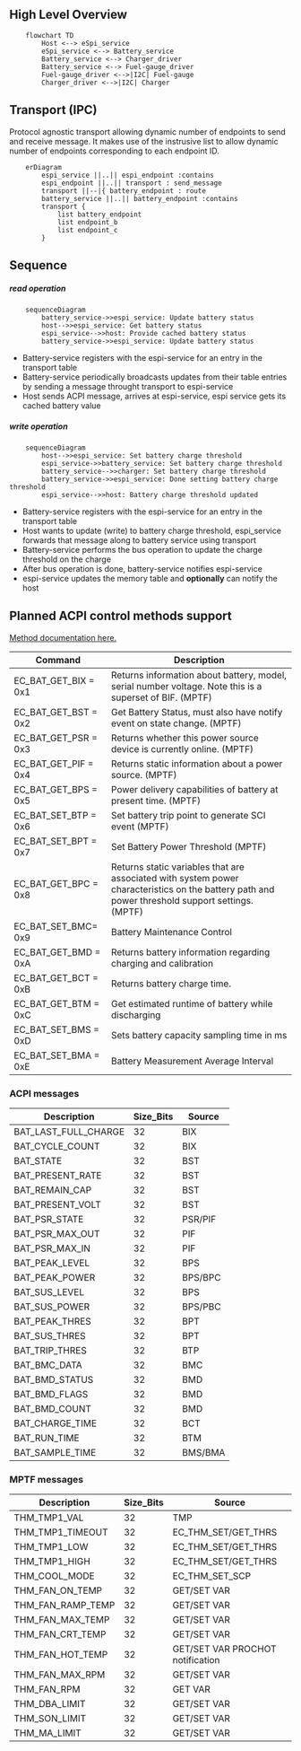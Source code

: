 ## High Level Overview

```mermaid
    flowchart TD
        Host <--> eSpi_service
        eSpi_service <--> Battery_service
        Battery_service <--> Charger_driver
        Battery_service <--> Fuel-gauge_driver
        Fuel-gauge_driver <-->|I2C| Fuel-gauge
        Charger_driver <-->|I2C| Charger

```

## Transport (IPC)

Protocol agnostic transport allowing dynamic number of endpoints to send and receive message. It makes use of the instrusive list to allow dynamic number of endpoints corresponding to each endpoint ID.

```mermaid
    erDiagram
        espi_service ||..|| espi_endpoint :contains
        espi_endpoint ||..|| transport : send_message
        transport ||--|{ battery_endpoint : route
        battery_service ||..|| battery_endpoint :contains
        transport {
            list battery_endpoint
            list endpoint_b
            list endpoint_c
        }

```

## Sequence 

##### read operation

```mermaid
    sequenceDiagram
        battery_service->>espi_service: Update battery status
        host-->>espi_service: Get battery status
        espi_service-->>host: Provide cached battery status
        battery_service->>espi_service: Update battery status
```

- Battery-service registers with the espi-service for an entry in the transport table
- Battery-service periodically broadcasts updates from their table entries by sending a message throught transport to espi-service
- Host sends ACPI message, arrives at espi-service, espi service gets its cached battery value

##### write operation

```mermaid
    sequenceDiagram
        host-->>espi_service: Set battery charge threshold
        espi_service->>battery_service: Set battery charge threshold
        battery_service-->>charger: Set battery charge threshold
        battery_service->>espi_service: Done setting battery charge threshold
        espi_service-->>host: Battery charge threshold updated
```

- Battery-service registers with the espi-service for an entry in the transport table
- Host wants to update (write) to battery charge threshold, espi_service forwards that message along to battery service using transport
- Battery-service performs the bus operation to update the charge threshold on the charge
- After bus operation is done, battery-service notifies espi-service
- espi-service updates the memory table and **optionally** can notify the host

## Planned ACPI control methods support
[Method documentation here.](https://uefi.org/htmlspecs/ACPI_Spec_6_4_html/10_Power_Source_and_Power_Meter_Devices/Power_Source_and_Power_Meter_Devices.html)

| Command           | Description                                                                                                 |
|-------------------|-------------------------------------------------------------------------------------------------------------|
| EC_BAT_GET_BIX = 0x1 | Returns information about battery, model, serial number voltage. Note this is a superset of BIF. (MPTF)   |
| EC_BAT_GET_BST = 0x2 | Get Battery Status, must also have notify event on state change. (MPTF)                                  |
| EC_BAT_GET_PSR = 0x3 | Returns whether this power source device is currently online. (MPTF)                                     |
| EC_BAT_GET_PIF = 0x4 | Returns static information about a power source. (MPTF)                                                  |
| EC_BAT_GET_BPS = 0x5 | Power delivery capabilities of battery at present time. (MPTF)                                           |
| EC_BAT_SET_BTP = 0x6 | Set battery trip point to generate SCI event (MPTF)                                                      |
| EC_BAT_SET_BPT = 0x7 | Set Battery Power Threshold (MPTF)                                                                       |
| EC_BAT_GET_BPC = 0x8 | Returns static variables that are associated with system power characteristics on the battery path and power threshold support settings. (MPTF) |
| EC_BAT_SET_BMC= 0x9  | Battery Maintenance Control                                                                              |
| EC_BAT_GET_BMD = 0xA  | Returns battery information regarding charging and calibration                                           |
| EC_BAT_GET_BCT = 0xB  | Returns battery charge time.                                                                             |
| EC_BAT_GET_BTM = 0xC  | Get estimated runtime of battery while discharging                                                       |
| EC_BAT_SET_BMS = 0xD  | Sets battery capacity sampling time in ms                                                                |
| EC_BAT_SET_BMA = 0xE  | Battery Measurement Average Interval                                                                     |

### ACPI messages
| Description                | Size_Bits | Source       |
|----------------------------|-----------|--------------|
| BAT_LAST_FULL_CHARGE       | 32        | BIX          |
| BAT_CYCLE_COUNT            | 32        | BIX          |
| BAT_STATE                  | 32        | BST          |
| BAT_PRESENT_RATE           | 32        | BST          |
| BAT_REMAIN_CAP             | 32        | BST          |
| BAT_PRESENT_VOLT           | 32        | BST          |
| BAT_PSR_STATE              | 32        | PSR/PIF      |
| BAT_PSR_MAX_OUT            | 32        | PIF          |
| BAT_PSR_MAX_IN             | 32        | PIF          |
| BAT_PEAK_LEVEL             | 32        | BPS          |
| BAT_PEAK_POWER             | 32        | BPS/BPC      |
| BAT_SUS_LEVEL              | 32        | BPS          |
| BAT_SUS_POWER              | 32        | BPS/PBC      |
| BAT_PEAK_THRES             | 32        | BPT          |
| BAT_SUS_THRES              | 32        | BPT          |
| BAT_TRIP_THRES             | 32        | BTP          |
| BAT_BMC_DATA               | 32        | BMC          |
| BAT_BMD_STATUS             | 32        | BMD          |
| BAT_BMD_FLAGS              | 32        | BMD          |
| BAT_BMD_COUNT              | 32        | BMD          |
| BAT_CHARGE_TIME            | 32        | BCT          |
| BAT_RUN_TIME               | 32        | BTM          |
| BAT_SAMPLE_TIME            | 32        | BMS/BMA      |

### MPTF messages
| Description         | Size_Bits | Source                  |
|---------------------|-----------|-------------------------|
| THM_TMP1_VAL        | 32        | TMP                     |
| THM_TMP1_TIMEOUT    | 32        | EC_THM_SET/GET_THRS     |
| THM_TMP1_LOW        | 32        | EC_THM_SET/GET_THRS     |
| THM_TMP1_HIGH       | 32        | EC_THM_SET/GET_THRS     |
| THM_COOL_MODE       | 32        | EC_THM_SET_SCP          |
| THM_FAN_ON_TEMP     | 32        | GET/SET VAR             |
| THM_FAN_RAMP_TEMP   | 32        | GET/SET VAR             |
| THM_FAN_MAX_TEMP    | 32        | GET/SET VAR             |
| THM_FAN_CRT_TEMP    | 32        | GET/SET VAR             |
| THM_FAN_HOT_TEMP    | 32        | GET/SET VAR PROCHOT notification |
| THM_FAN_MAX_RPM     | 32        | GET/SET VAR             |
| THM_FAN_RPM         | 32        | GET VAR                 |
| THM_DBA_LIMIT       | 32        | GET/SET VAR             |
| THM_SON_LIMIT       | 32        | GET/SET VAR             |
| THM_MA_LIMIT        | 32        | GET/SET VAR             |

